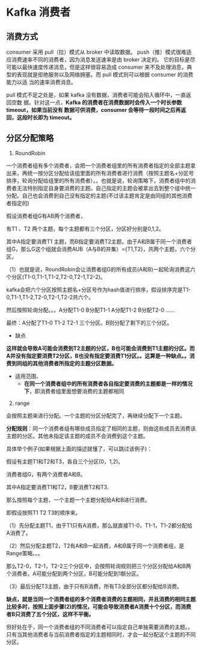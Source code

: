 #  Kafka 消费者

## 消费方式

consumer 采用 pull（拉）模式从 broker 中读取数据。 push（推）模式很难适应消费速率不同的消费者，因为消息发送速率是由 broker 决定的。 它的目标是尽可能以最快速度传递消息，但是这样很容易造成 consumer 来不及处理消息，典型的表现就是拒绝服务以及网络拥塞。而 pull 模式则可以根据 consumer 的消费能力以适 当的速率消费消息。

pull 模式不足之处是，如果 kafka 没有数据，消费者可能会陷入循环中，一直返回空数 据。针对这一点，**Kafka 的消费者在消费数据时会传入一个时长参数 timeout，如果当前没有 数据可供消费，consumer 会等待一段时间之后再返回，这段时长即为 timeout。**

## 分区分配策略

1. RoundRobin

一个消费者组有多个消费者，会把一个消费者组里的所有消费者指定的全部主题拿出来，再统一按分区分配给该组里面的所有消费者进行消费（按照主题名+分区号排序，轮询分配给组里的所有消费者）。。也就是说，轮询策略下，消费者组中的消费者无法特别指定自身要消费的主题。自己指定的主题会被拿出去到整个组中统一分配。自己也会消费到自己没有指定的主题(不过该主题肯定是由同组的其他消费者指定的)

假设消费者组G有AB两个消费者，

有T1 、T2  两个主题，每个主题都有三个分区，分区好分别是0,1,2。

其中A指定要消费T1 主题，而B指定要消费T2主题。由于A和B属于同一个消费者组G，那么G这个组就会消费AUB（A与B的并集）={T1,T2}，共两个主题，六个分区。

（1）也就是说，RoundRobin会让消费者组G的所有成员(A和B)一起轮询消费这六个分区(T1-0,T1-1,T1-2,T2-0,T2-1,T2-2)。

kafka会把六个分区按照主题名+分区号作为hash值进行排序，假设排序完是T1-0,T1-1,T1-2,T2-0,T2-1,T2-2共六个。

然后按照轮询分配。。。A分配T1-0    B分配T1-1     A分配T1-2  B分配T2-0 ......

最终：A分配了T1-0  T1-2    T2-1 三个分区。B则分配了剩下的三个分区。

- 缺点

**这样就会导致A可能会消费到T2主题的分区，B也可能会消费到T1主题的分区。而A并没有指定要消费T2分区，B也没有指定要消费T1分区。。这算是一种缺点。。消费到同组的其他消费者所指定的主题分区数据。**

- 适用范围、
  - **在同一个消费者组中的所有消费者各自指定要消费的主题都是一样的情况下**，即消费者组里面想要消费的主题都相同

2. range

会按照主题来进行分配。一个主题的分区分配完了，再继续分配下一个主题。

**分配规则**：同一个消费者组有哪些成员指定了相同的主题，则由这些成员去消费该主题的分区。其他未指定该主题的成员不会消费到这个主题。

具体举个例子(如果根据上面的描述就懂了，可以跳过该例子)：

假设有主题T1和T2和T3，各自三个分区(0，1,2)。

消费者组G，有两个消费者A和B。

其中A指定要消费T1和T2，B要消费T2和T3.

那么按照每个主题，一个主题一个主题分配给A和B进行消费。

即假设按照T1  T2  T3的顺序来。

（1）先分配主题T1，由于T1只有A消费，那么就直接T1-0，T1-1，T1-2都分配给A消费了。

（2）然后分配主题T2，T2有A和B一起消费，A和B属于同一个消费者组，是Range策略。。。

那么T2-0，T2-1，T2-2三个分区中，会按照轮询规则把三个分区分配给A和B两个消费者。A可能分配到两个分区，B可能分配到1额分区。

（3）最后分配T3主题，由于只有B消费，所有T3全部分区都分配给B消费。



**缺点，就是当同一个消费者组的多个消费者消费的主题相同，并且消费的相同主题比较多时，按照上面步骤(2)的情况，可能会导致消费者A消费十个分区，而消费者B只消费了五个分区，这样不平衡。**

但好处在于，同一个消费者组的不同消费者可以指定自己单独需要消费的主题。。只有当其他消费者与当前消费者指定的主题相同时，才会一起分配这个主题的不同分区。


